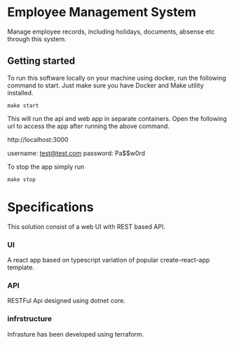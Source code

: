 # Employee Management System

Manage employee records, including holidays, documents, absense etc through this system.

## Getting started

To run this software locally on your machine using docker, run the following command to start. Just make sure you have Docker and Make utility installed.

`make start`

This will run the api and web app in separate containers. Open the following url to access the app after running the above command.

http://localhost:3000

username: test@test.com
password: Pa$$w0rd


To stop the app simply run

`make stop`

# Specifications

This solution consist of a web UI with REST based API.

### UI

A react app based on typescript variation of popular create-react-app template.

### API

RESTFul Api designed using dotnet core.

### infrstructure

Infrasture has been developed using terraform.

